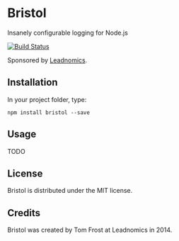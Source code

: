 # Bristol
Insanely configurable logging for Node.js

[![Build Status](https://travis-ci.org/TomFrost/Bristol.svg?branch=master)](https://travis-ci.org/TomFrost/Bristol)

Sponsored by [Leadnomics](http://www.leadnomics.com).

## Installation
In your project folder, type:

	npm install bristol --save

## Usage
TODO

## License
Bristol is distributed under the MIT license.

## Credits
Bristol was created by Tom Frost at Leadnomics in 2014.

